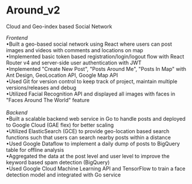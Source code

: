 # Around_v2
Cloud and Geo-index based Social Network <br />

*Frontend* <br />
•Built a geo-based social network using React where users can post images and videos with comments and locations on map <br />
•Implemented basic token based registration/login/logout flow with React Router v4 and server-side user authentication with JWT <br />
•Implemented "Create New Post", "Posts Around Me", "Posts In Map" with Ant Design, GeoLocation API, Google Map API <br />
•Used Git for version control to keep track of project, maintain multiple versions/releases and debug <br />
•Utilized Facial Recognition API and displayed all images with faces in "Faces Around The World" feature <br />
<br />
*Backend* <br />
•Built a scalable backend web service in Go to handle posts and deployed to Google Cloud (GAE flex) for better scaling <br />
•Utilized ElasticSearch (GCE) to provide geo-location based search functions such that users can search nearby posts within a distance <br />
•Used Google Dataflow to implement a daily dump of posts to BigQuery table for offline analysis <br />
•Aggregated the data at the post level and user level to improve the keyword based spam detection (BigQuery) <br />
•Used Google Cloud Machine Learning API and TensorFlow to train a face detection model and integrated with Go service <br />
